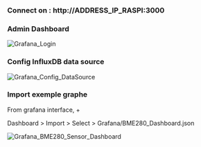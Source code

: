### Connect on : http://ADDRESS_IP_RASPI:3000

### Admin Dashboard
![Grafana_Login](https://user-images.githubusercontent.com/25310798/76522621-2ac23080-6467-11ea-8d62-610faf77dd03.jpg)

### Config InfluxDB data source
![Grafana_Config_DataSource](https://user-images.githubusercontent.com/25310798/76522729-63faa080-6467-11ea-9f3e-51efc42b40b4.jpg)

### Import exemple graphe

From grafana interface, + 

Dashboard > Import > Select > Grafana/BME280_Dashboard.json

![Grafana_BME280_Sensor_Dashboard](https://user-images.githubusercontent.com/25310798/76522411-dd45c380-6466-11ea-8d04-cd0a49ca92ad.jpg)
